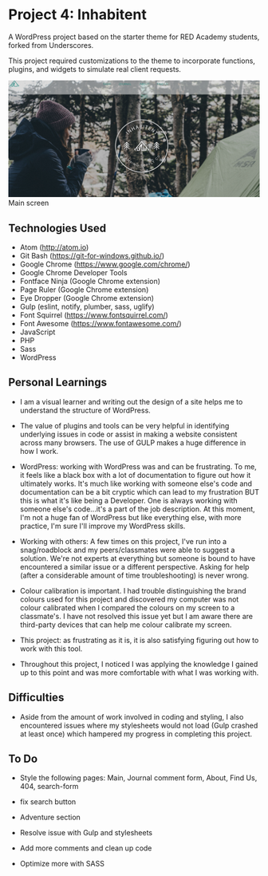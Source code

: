 # Project 4: Inhabitent

A WordPress project based on the starter theme for RED Academy students, forked from Underscores.

This project required customizations to the theme to incorporate functions, plugins, and widgets to simulate real client requests.

![Inhabitent](images/inhabitent-screenshot.png)
Main screen

## Technologies Used
* Atom (http://atom.io)
* Git Bash (https://git-for-windows.github.io/)
* Google Chrome (https://www.google.com/chrome/)
* Google Chrome Developer Tools
* Fontface Ninja (Google Chrome extension)
* Page Ruler (Google Chrome extension)
* Eye Dropper (Google Chrome extension)
* Gulp (eslint, notify, plumber, sass, uglify)
* Font Squirrel (https://www.fontsquirrel.com/)
* Font Awesome (https://www.fontawesome.com/)
* JavaScript
* PHP
* Sass
* WordPress

## Personal Learnings
* I am a visual learner and writing out the design of a site helps me to understand the structure of WordPress.

* The value of plugins and tools can be very helpful in identifying underlying issues in code or assist in making a website consistent across many browsers. The use of GULP makes a huge difference in how I work.

* WordPress: working with WordPress was and can be frustrating. To me, it feels like a black box with a lot of documentation to figure out how it ultimately works. It's much like working with someone else's code and documentation can be a bit cryptic which can lead to my frustration BUT this is what it's like being a Developer. One is always working with someone else's code...it's a part of the job description. At this moment, I'm not a huge fan of WordPress but like everything else, with more practice, I'm sure I'll improve my WordPress skills.

* Working with others: A few times on this project, I've run into a snag/roadblock and my peers/classmates were able to suggest a solution. We're not experts at everything but someone is bound to have encountered a similar issue or a different perspective. Asking for help (after a considerable amount of time troubleshooting) is never wrong.

* Colour calibration is important. I had trouble distinguishing the brand colours used for this project and discovered my computer was not colour calibrated when I compared the colours on my screen to a classmate's. I have not resolved this issue yet but I am aware there are third-party devices that can help me colour calibrate my screen.

* This project: as frustrating as it is, it is also satisfying figuring out how to work with this tool.

* Throughout this project, I noticed I was applying the knowledge I gained up to this point and was more comfortable with what I was working with.

## Difficulties
* Aside from the amount of work involved in coding and styling, I also encountered issues where my stylesheets would not load (Gulp crashed at least once) which hampered my progress in completing this project.

## To Do
* Style the following pages: Main, Journal comment form, About, Find Us, 404, search-form

* fix search button

* Adventure section

* Resolve issue with Gulp and stylesheets

* Add more comments and clean up code

* Optimize more with SASS
